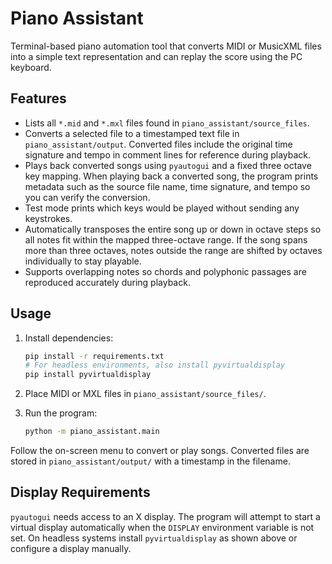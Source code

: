 # Piano Assistant

Terminal-based piano automation tool that converts MIDI or MusicXML files into a
simple text representation and can replay the score using the PC keyboard.

## Features

- Lists all `*.mid` and `*.mxl` files found in `piano_assistant/source_files`.
- Converts a selected file to a timestamped text file in
  `piano_assistant/output`. Converted files include the original time signature
  and tempo in comment lines for reference during playback.
- Plays back converted songs using `pyautogui` and a fixed three octave key
  mapping. When playing back a converted song, the program prints metadata such
  as the source file name, time signature, and tempo so you can verify the
  conversion.
- Test mode prints which keys would be played without sending any keystrokes.
- Automatically transposes the entire song up or down in octave steps so all
  notes fit within the mapped three-octave range. If the song spans more than
  three octaves, notes outside the range are shifted by octaves individually to
  stay playable.
- Supports overlapping notes so chords and polyphonic passages are reproduced
  accurately during playback.

## Usage

1. Install dependencies:

   ```bash
   pip install -r requirements.txt
   # For headless environments, also install pyvirtualdisplay
   pip install pyvirtualdisplay
   ```

2. Place MIDI or MXL files in `piano_assistant/source_files/`.

3. Run the program:

   ```bash
   python -m piano_assistant.main
   ```

Follow the on-screen menu to convert or play songs. Converted files are stored
in `piano_assistant/output/` with a timestamp in the filename.

## Display Requirements

`pyautogui` needs access to an X display. The program will attempt to start a
virtual display automatically when the `DISPLAY` environment variable is not
set. On headless systems install `pyvirtualdisplay` as shown above or configure
a display manually.
